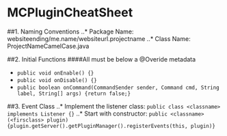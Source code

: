 # MCPluginCheatSheet

##1. Naming Conventions
..* Package Name: websiteending/me.name/websiteurl.projectname
..* Class Name: ProjectNameCamelCase.java

##2. Initial Functions
####All must be below a @Overide metadata
 * `public void onEnable() {}`
 * `public void onDisable() {}`
 * `public boolean onCommand(CommandSender sender, Command cmd, String label, String[] args) {return false;}`

##3. Event Class
..* Implement the listener class: `public class <classname> implements Listener {}`
..* Start with constructor: `public <classname>(<firsclass> plugin) {plugin.getServer().getPluginManager().registerEvents(this, plugin)}`
 
